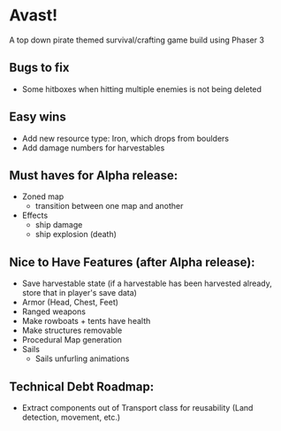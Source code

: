 # Avast!

A top down pirate themed survival/crafting game build using Phaser 3

## Bugs to fix

- Some hitboxes when hitting multiple enemies is not being deleted

## Easy wins

- Add new resource type: Iron, which drops from boulders
- Add damage numbers for harvestables

## Must haves for Alpha release:

- Zoned map
  - transition between one map and another
- Effects
  - ship damage
  - ship explosion (death)

## Nice to Have Features (after Alpha release):

- Save harvestable state (if a harvestable has been harvested already, store that in player's save data)
- Armor (Head, Chest, Feet)
- Ranged weapons
- Make rowboats + tents have health
- Make structures removable
- Procedural Map generation
- Sails
  - Sails unfurling animations

## Technical Debt Roadmap:

- Extract components out of Transport class for reusability (Land detection, movement, etc.)

